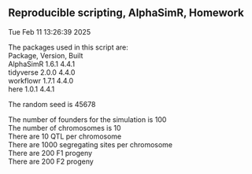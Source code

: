 ## Reproducible scripting, AlphaSimR, Homework  
Tue Feb 11 13:26:39 2025  
  
The packages used in this script are:  
Package, Version, Built  
AlphaSimR 1.6.1 4.4.1  
tidyverse 2.0.0 4.4.0  
workflowr 1.7.1 4.4.0  
here 1.0.1 4.4.1  
  
The random seed is 45678  
  
The number of founders for the simulation is 100  
The number of chromosomes is 10  
There are 10 QTL per chromosome  
There are 1000 segregating sites per chromosome  
There are 200 F1 progeny  
There are 200 F2 progeny  
  
